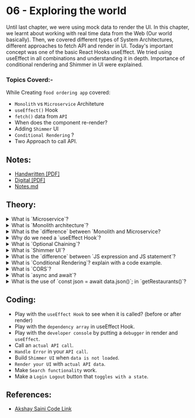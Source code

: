 # 06 - Exploring the world

Until last chapter, we were using mock data to render the UI. In this chapter, we learnt about working with real time data from the Web (Our world basically). Then, we covered different types of System Architectures, different approaches to fetch API and render in UI. Today's important concept was one of the basic React Hooks useEffect. We tried using useEffect in all combinations and understanding it in depth. Importance of conditional rendering and Shimmer in UI were explained.

### Topics Coverd:-

While Creating `food ordering app` covered:

- `Monolith` vs `Microservice` Architeture
- `useEffect()` Hook
- `fetch()` data from `API`
- When does the component re-render?
- Adding `Shimmer` UI
- `Conditional Rendering` ?
- Two Approach to call API.


## Notes:

- [Handwritten [PDF]](https://github.com/deltanode/react-playground/blob/main/00-React-Notes/Chapter%2006%20-%20Exploring%20the%20world%20-%20Handwritten%20Notes.pdf)
- [Digital [PDF]](https://github.com/deltanode/react-playground/blob/main/00-React-Notes/Chapter%2006%20-%20Exploring%20the%20world%20-%20Digital%20Notes.pdf)
- [Notes.md](https://github.com/deltanode/react-playground/blob/main/06-exploring-the-world/notes.md)

## Theory:

<!-- *******************************-->
<details>
<summary>What is `Microservice`?</summary><br>
<blockquote>

`Microservice` - also known as the microservice architecture - is an architectural and organizational approach to software development where software is composed of small independent services like database, server or a UI of the application, that communicate over well-defined APIs. These services are owned by small, self-contained teams.
Microservices architectures make applications easier to scale and faster to develop, enabling innovation and accelerating time-to-market for new features.
means we are dividing software into small, well-defined modules enables teams to use functions for multiple purposes.

- Benefits of Microservices:
  - Flexible Scaling
  - Easy Deployment
  - Technological Freedom
  - Reusable Code
  - Resilience
  
 _More_:
 
- Microservice Architecture is an architectural style that structures the application as a collection of services which are independently deployable, based on Separation of Concern (SoC),  loosely coupled, owned by small teams, highly maintainable and testable , communicating through lightweight protocols (APIs). The microservice architecture enables the rapid, frequent and reliable delivery of large, complex applications. It also enables an organization to evolve its technology stack.

- Microservices are an architectural and organizational approach to software development where software is composed of small independent services that communicate over well-defined APIs. These services are owned by small, self-contained teams.

- Examples : Netflix became one of the first high-profile companies to successfully migrate from a monolith to a cloud-based microservices architecture in 2009.
</blockquote><br>
</details>

<!-- *******************************-->
<details>
<summary>What is `Monolith architecture`?</summary><br>
<blockquote>

Monolith Architecture is the traditional model of software development where the application is self-contained and independent of other applications. It is also called Single Tier (One tier) architecture where a single application acts as both client and server. A small change in a single function requires compiling and testing the entire application, which is against the today's agile approach.
</blockquote><br>
</details>

<!-- *******************************-->
<details>
<summary>What is the `difference` between `Monolith and Microservice?</summary><br>
<blockquote>

![Monolith and Microservice](./img/monolith-microservices.png)


| Parameters   | Monolith Architecture  | Microservices Architecture  |
 | ------------ | --------------------   | :-------------------------: |
 | Development | When an application is built with one code base, it is easier to develop. This is true for small applications, but when the application takes larger, development becomes slower and complex    | Micro services add more complexity compared to monolith arch. If development sprawl isn’t properly managed, it results in slower development speed and poor operational performance.   |
 | Testing | Since a monolithic application is a single, centralized unit, end-to-end testing can be performed faster than with a distributed application. | Teams can experiment with new features and roll back if something doesn’t work. This makes it easier to update code and accelerates time-to-market for new features. Plus, it is easy to isolate and fix faults and bugs in individual services. |
 | Performance | In a centralized code base and repository, one API can often perform the same function that numerous APIs perform with microservices | Though performance could be an issue in microservices, it could be over come by various performance optimisation techniques | 
 | Debugging  | With all code located in one place, it’s easier to follow a request and find an issue. |  Each microservice has its own set of logs, which makes debugging more complicated. Plus, a single business process can run across multiple machines, further complicating debugging. |
 | Scalability | You can’t scale individual components |If a microservice reaches its load capacity, new instances of that service can rapidly be deployed to the accompanying cluster to help relieve pressure.|
 | Relaibility | If there’s an error in any module, it could affect the entire application’s availability. | You can deploy changes for a specific service, without the threat of bringing down the entire application.|
 | Tech Adoption | Any changes in the framework or language affects the entire application, making changes often expensive and time-consuming. | Any new tech changes can eaily be adopted as an independent service | 
 | Deployment |    One executable file or directory makes deployment easier. But, a small change to a monolithic application requires the redeployment of the entire monolith.      |  Microservices make it easier for teams to update code and accelerate release cycles with continuous integration and continuous delivery (CI/CD).   |
 | Agility | There is no agility in monolith | Promote agile ways of working with small teams that deploy frequently. |
</blockquote><br>
</details>

<!-- *******************************-->
<details>
<summary>Why do we need a `useEffect Hook`?</summary><br>
<blockquote>

`useEffect Hook` is javascript function provided by `react`. The useEffect Hook allows you to  `eliminate side effects` in your components. Some examples of side effects are: `fetching API data`, `directly updating the DOM`, and `setting up subscriptions or timers`, etc can be lead to unwarranted side-effects.
useEffect accepts `two arguments`, a `callback function` and a `dependency array`. The second argument is optional.

```
useEffect(() => {}, [])
```
The `() => {}` is callback function and `[]` is called a empty dependency array. 
If anything that we pass (suppose currentState) inside the `[]` it trigger the callback function and changes the state of the application.
```
useEffect(() => {
    setCurrentState("true");
}, [currentState])
```
If we do not pass empty dependency array then the useEffect runs everytime when the UI is rendered.

```
useEffect(() => {})
```
</blockquote><br>
</details>

<!-- *******************************-->
<details>
<summary>What is `Optional Chaining`?</summary><br>
<blockquote>

The optional chaining `(?.)` operator accesses an object's property or calls a function. If the object accessed or function called is `undefined or null`, it returns `undefined` instead of throwing an error.

The `?.` operator is like the `. chaining operator`, except that instead of causing an error if a reference is nullish (null or undefined), the expression short-circuits with a return value of `undefined`. When used with function calls, it returns `undefined` if the given function does not exist.

*Uses of Optional chaining* : 
1. Exploring the content (nested properties) of an object before accessing its deeply nested sub-porperties. 
2. By using the ?. operator instead of just ., JavaScript knows to implicitly check to be sure obj?.prop is not null or undefined before attempting to access its sub-porperties obj?.prop?.subprop
3. Optional chaining cannot be used on a non-declared root object, but can be used with a root object with value undefined.
Eg : const obj = undefined ; ---> This is possible 
But undeclaredVar?.prop; ---> This throws ref error
</blockquote><br>
</details>

<!-- *******************************-->
<details>
<summary>What is `Shimmer UI`?</summary><br>
<blockquote>

From a user experience (UX) perspective, the most important thing is to show your users that loading is taking place. One popular approach to communicate to users that data is loading is to display a chrome color with a shimmer animation over the shapes that approximate the type of content that is loading. Earlier, page loaders were used where a loading progress bar might be displayed before the page is rendered. But, that approach was not that UX friendly. So, Shimmer was introduced.

Shimmer can be skeleton to the actual layout that will be displayed before the data fetch. This will make the user understand what type of layout is loading.


`MORE`:

A `Shimmer UI` resembles the page's actual UI, so users will understand how quickly the web or mobile app will load even before the content has shown up. It gives people an idea of what's about to come and what's happening (while UI currently loading) when a page full of content/data takes more than 3 - 5 seconds to load.
Shimmer UI is a great way for loading the applications. Instead of showing a loading circle we can design a shimmer UI for our application that is good for user experience.
</blockquote><br>
</details>

<!-- *******************************-->
<details>
<summary>What is the `difference` between `JS expression and JS statement`?</summary><br>
<blockquote>

A `JS expression` **returns a value** that we use in the application. for example: 
```
1 + 2                  // expresses 
"foo".toUpperCase()    // expresses 'FOO'
console.log(2)         // logs '2'
isTrue ? true : false  // returns us a true or false value based on isTrue value
```
  
A `JS statement`, **does not return a value**. for example:
```
let x;                // variable declaration
if (){ }              // if condition

```
> - If we want to use `JS expression` in JSX, we have to wrap in _curly braces {}_ like `{/* expression slot */}` and 
> - If we want to use `JS statement` in JSX, then wrap those **JS Statement** inside _parenthesis ()_ to make them **JS experession** & then wrap in _curly braces{}_ like `{(/* statement slot */)}`;

```
let a; console.log()    // this is a JS Statement
(let a; console.log())  // this is a JS Expression
```

  
</blockquote><br>
</details>

<!-- *******************************-->
<details>
<summary>What is `Conditional Rendering`? explain with a code example.</summary><br>
<blockquote>

Your components will often need to display different things depending on different conditions. In React, you can `conditionally render` JSX using JavaScript syntax like `if statements`, `&&`, and `? :` operators.

We will understand all types of conditional rendering using an example from our code. I have used a error-container to display the `error message` if the errorMsg state is true, else error-container is not displayed. 


- `if statements` : With if statement, the above example goes like 
  ```
  { if(errorMsg) {
      (<div className="error-container" id="error">
        <span className="error-msg" id="error-msg">{errorMsg}</span>
      </div> )
    } 
  }
  ```
  
- `&&` operator : if the condition is true, display the right-side code else display nothing.
  ```
  { errorMsg && 
    <div className="error-container" id="error">
      <span className="error-msg" id="error-msg">{errorMsg}</span>
    </div> 
  }
  ```

- `? :` operator - If allRestaurants is empty, then showrender Shimmer Component else render RestaurantCard Components 
  ```
  { allRestaurants?.length === 0 ? (<Shimmer />) : 
      <div className="restaurant-container">
        {filteredRestaurants.map((restaurant) => {
          return <RestaurantCard {...restaurant.data} key={restaurant.data.id} />;
        })}
      </div>
   }
  ```
_More_:
  
- `Conditional rendering` in React works the same way conditions work in `JavaScript`. Use JavaScript operators like `if` or the `conditional operator` to create elements representing the current state, and let React update the UI to match them. for example:

```
  // Using Ternary operator
  {isLoggedIn ? (return <UserGreeting />) : (return <GuestGreeting />)};
  
  
  // Using an if…else Statement
  {
    (if (isLoggedIn) {
      return <UserGreeting />;
    }else {
      return <GuestGreeting />;
    })
  }
  
  
  // Using Logical "&&"
  {isLoggedIn && <button>Logout</button>}
```
</blockquote><br>
</details>

<!-- *******************************-->
<details>
<summary>What is `CORS`?</summary><br>
<blockquote>

- CORS stands for Cross-Origin Resource Sharing. In current microservices-based server and client communication, where the services are deployed in different servers, machines, different port numbers, it's very important to share resources between them. 
 
- CORS is a HTTP - header based mechanism that allows server to indicate any cross origin (origin different from server's origin like scheme, port or domain) from which browser should allow loading resources. 

- `How CORS is done ?` Browser first sends a `preflight` request (header that contains HTTP method and headers in the actual request) to the server sharing cross-origin resource to check if the server will permit the actual request. 

-  Example : 
   http://localhost:1234 ----> https://www.swiggy.com/mapi/restaurants/list 
 
-  Fetch API follow `same-origin` policy which means that a web app using fetch API can only request resources in the same origin, unless the response from other origins includes the right headers ( the server still must opt-in using Access-Control-Allow-Origin to share the response with the script.)
   - Simple requests do not need to send a preflight request before sending actual request. 
   - Unlike simple requests, for "preflighted" requests the browser first sends an HTTP request using the `OPTIONS` method to the resource on the other origin, in order to determine if the actual request is safe to send. Such cross-origin requests are preflighted since they may have implications for user data.
  
_More_:
  
- Cross-Origin Resource Sharing (CORS) is an HTTP-header based mechanism that allows a server to indicate any origins (domain, scheme, or port) other than its own from which a browser should permit loading resources.
- CORS defines a way in which a browser and server can interact to determine whether it is safe to allow the cross-origin request.
</blockquote><br>
</details>

<!-- *******************************-->
<details>
<summary>What is `async and await`?</summary><br>
<blockquote>

__Async/await__ are keywords to make a normal function behave like a asynchornous funtion. 

`async` function always returns a promise. It makes sure that a promise is returned and if it is not returned then JavaScript automatically wraps it in a promise which is resolved with its value.

`await` keyword makes javascript wait until the promise settles, and return its result. await cannot be used in a non-async function.  


For example : Let's try to write a function getRestaurants() to fetch restaurant data from a public API. 

First, let's try to write it with `Promise chaining` : fetch(url) returns a promise (resolve or reject), which can be consumed by the `then` (success) handler or `catch` (error) handler 

```
function getRestaurants() {
  fetch(url).then((data)=>{data.json()})
    .then((json)=>{
    console.log(json); 
  }).catch((err)=>{
    console.log(err);
  })
}
```


Using `async` and `await` : await waits until fetch(url) returns a promise with the data and headers which again needs to be resolved using .json() method to get the data. If any of promise inside try block is rejected, the control jumps to catch block.

```
async function getRestaurants() {
  try {
    const data = await fetch(url);
    const json = await data.json();
    console.log(json);
  } catch(err) {
    console.log(err);
  }
}

```
</blockquote><br>
</details>

<!-- *******************************-->
<details>
<summary>What is the use of `const json = await data.json()`; in `getRestaurants()`?</summary><br>
<blockquote>

- Example:
  ```
  async function getRestaurants() {
    try {
      const data = await fetch(url);
      const json = await data.json();
      console.log(json);
    } catch(err) {
     console.log(err);
    }
  }

  ```

In seen in the above example, the fetch API call returns a promise response with header, in order **to get the data in json format**, we have to resolve that promise using `data.json()`
  
 _More_:
  
- The `data` object, returned by the `fetch()`, is a generic placeholder for multiple data formats.
- So, to extract the data in json format, we are using `data.json()`.
- MDN reference: [Response.json()](https://developer.mozilla.org/en-US/docs/Web/API/Response/json) and [fetch()](https://developer.mozilla.org/en-US/docs/Web/API/fetch)
</blockquote><br>
</details>
<!-- *******************************-->

## Coding:

- Play with the `useEffect Hook` to see when it is called? (before or after render)
- Play with the `dependency array` in useEffect Hook.
- Play with the `developer console` by putting a `debugger` in render and `useEffect`.
- Call an `actual API call`.
- `Handle Error` in your `API call`.
- Build `Shimmer UI` when `data is not loaded`.
- `Render your UI` with `actual API data`.
- Make `Search functionality` work.
- Make a `Login Logout` button that `toggles with a state`.

## References:

- [Akshay Saini Code Link](https://bitbucket.org/namastedev/namaste-react-live/src/master/)
